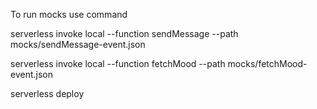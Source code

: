 To run mocks use command 


serverless invoke local --function sendMessage --path mocks/sendMessage-event.json

serverless invoke local --function fetchMood --path mocks/fetchMood-event.json

serverless deploy

 